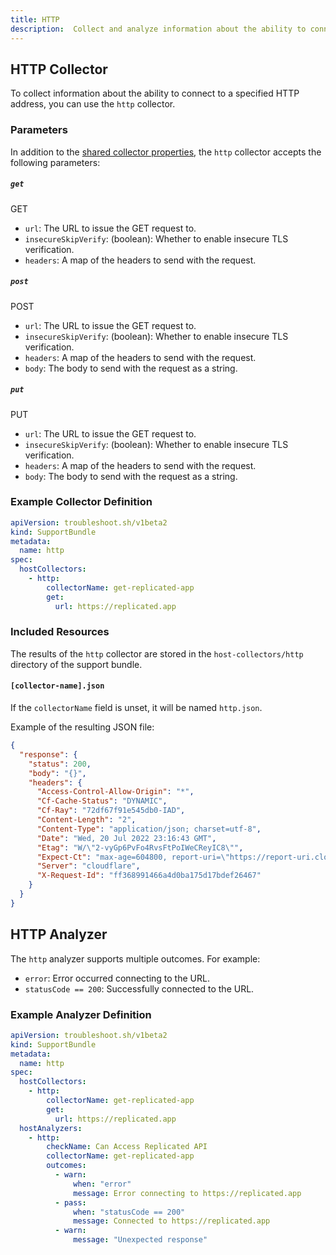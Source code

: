 ```yaml
---
title: HTTP
description:  Collect and analyze information about the ability to connect to the specified HTTP address.
---
```


## HTTP Collector

To collect information about the ability to connect to a specified HTTP address, you can use the `http` collector.

### Parameters

In addition to the [shared collector properties](/collect/collectors/#shared-properties), the `http` collector accepts the following parameters:

##### `get` 
GET

* `url`: The URL to issue the GET request to.
* `insecureSkipVerify`: (boolean): Whether to enable insecure TLS verification.
* `headers`: A map of the headers to send with the request.

##### `post` 
POST

* `url`: The URL to issue the GET request to.
* `insecureSkipVerify`: (boolean): Whether to enable insecure TLS verification.
* `headers`: A map of the headers to send with the request.
* `body`: The body to send with the request as a string.

##### `put` 
PUT

* `url`: The URL to issue the GET request to.
* `insecureSkipVerify`: (boolean): Whether to enable insecure TLS verification.
* `headers`: A map of the headers to send with the request.
* `body`: The body to send with the request as a string.

### Example Collector Definition

```yaml
apiVersion: troubleshoot.sh/v1beta2
kind: SupportBundle
metadata:
  name: http
spec:
  hostCollectors:
    - http:
        collectorName: get-replicated-app
        get:
          url: https://replicated.app
```

### Included Resources

The results of the `http` collector are stored in the `host-collectors/http` directory of the support bundle.

#### `[collector-name].json`

If the `collectorName` field is unset, it will be named `http.json`.

Example of the resulting JSON file:

```json
{
  "response": {
    "status": 200,
    "body": "{}",
    "headers": {
      "Access-Control-Allow-Origin": "*",
      "Cf-Cache-Status": "DYNAMIC",
      "Cf-Ray": "72df67f91e545db0-IAD",
      "Content-Length": "2",
      "Content-Type": "application/json; charset=utf-8",
      "Date": "Wed, 20 Jul 2022 23:16:43 GMT",
      "Etag": "W/\"2-vyGp6PvFo4RvsFtPoIWeCReyIC8\"",
      "Expect-Ct": "max-age=604800, report-uri=\"https://report-uri.cloudflare.com/cdn-cgi/beacon/expect-ct\"",
      "Server": "cloudflare",
      "X-Request-Id": "ff368991466a4d0ba175d17bdef26467"
    }
  }
}
```

## HTTP Analyzer

The `http` analyzer supports multiple outcomes. For example:

- `error`: Error occurred connecting to the URL.
- `statusCode == 200`: Successfully connected to the URL.

### Example Analyzer Definition

```yaml
apiVersion: troubleshoot.sh/v1beta2
kind: SupportBundle
metadata:
  name: http
spec:
  hostCollectors:
    - http:
        collectorName: get-replicated-app
        get:
          url: https://replicated.app
  hostAnalyzers:
    - http:
        checkName: Can Access Replicated API
        collectorName: get-replicated-app
        outcomes:
          - warn:
              when: "error"
              message: Error connecting to https://replicated.app
          - pass:
              when: "statusCode == 200"
              message: Connected to https://replicated.app
          - warn:
              message: "Unexpected response"
```

